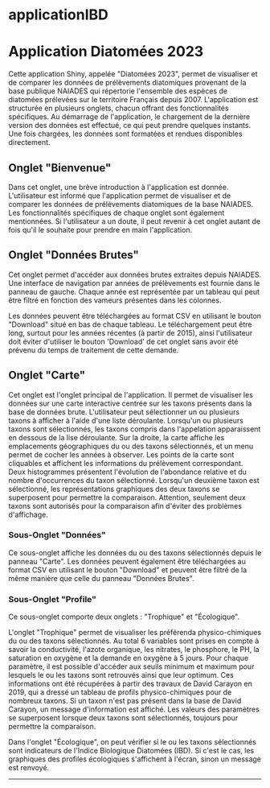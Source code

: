 # applicationIBD


# Application Diatomées 2023

Cette application Shiny, appelée "Diatomées 2023", permet de visualiser et de comparer les données de prélèvements diatomiques provenant de la base publique NAIADES qui répertorie l'ensemble des espèces de diatomées prélevées sur le territoire Français depuis 2007. L'application est structurée en plusieurs onglets, chacun offrant des fonctionnalités spécifiques. Au démarrage de l'application, le chargement de la dernière version des données est effectué, ce qui peut prendre quelques instants. Une fois chargées, les données sont formatées et rendues disponibles directement.

## Onglet "Bienvenue"

Dans cet onglet, une brève introduction à l'application est donnée. L'utilisateur est informé que l'application permet de visualiser et de comparer les données de prélèvements diatomiques de la base NAIADES. Les fonctionnalités spécifiques de chaque onglet sont également mentionnées. Si l'utilisateur a un doute, il peut revenir à cet onglet autant de fois qu'il le souhaite pour prendre en main l'application.

## Onglet "Données Brutes"

Cet onglet permet d'accéder aux données brutes extraites depuis NAIADES. Une interface de navigation par années de prélèvements est fournie dans le panneau de gauche. Chaque année est représentée par un tableau qui peut être filtré en fonction des vameurs présentes dans les colonnes. 

Les données peuvent être téléchargées au format CSV en utilisant le bouton "Download" situé en bas de chaque tableau. Le téléchargement peut être long, surtout pour les années récentes (à partir de 2015), ainsi l'utilisateur doit éviter d'utiliser le bouton 'Download' de cet onglet sans avoir été prévenu du temps de traitement de cette demande.

## Onglet "Carte"

Cet onglet est l'onglet principal de l'application. Il permet de visualiser les données sur une carte interactive centrée sur les taxons présents dans la base de données brute. L'utilisateur peut sélectionner un ou plusieurs taxons à afficher à l'aide d'une liste déroulante. Lorsqu'un ou plusieurs taxons sont sélectionnés, les taxons compris dans l'appelation apparaissent en dessous de la lise déroulante. Sur la droite, la carte affiche les emplacements géographiques du ou des taxons sélectionnés, et un menu permet de cocher les années à observer. Les points de la carte sont cliquables et affichent les informations du prélèvement correspondant. Deux histogrammes présentent l'évolution de l'abondance relative et du nombre d'occurrences du taxon sélectionné. Lorsqu'un deuxième taxon est sélectionné, les représentations graphiques des deux taxons se superposent pour permettre la comparaison. Attention, seulement deux taxons sont autorisés pour la comparaison afin d'éviter des problèmes d'affichage.

### Sous-Onglet "Données"

Ce sous-onglet affiche les données du ou des taxons sélectionnés depuis le panneau "Carte". Les données peuvent également être téléchargées au format CSV en utilisant le bouton "Download" et peuvent être filtré de la même manière que celle du panneau "Données Brutes".

### Sous-Onglet "Profile"

Ce sous-onglet comporte deux onglets : "Trophique" et "Écologique".

L'onglet "Trophique" permet de visualiser les préférenda physico-chimiques du ou des taxons sélectionnés. Au total 6 variables sont prises en compte à savoir la conductivité, l'azote organique, les nitrates, le phosphore, le PH, la saturation en oxygène et la demande en oxygène à 5 jours. Pour chaque paramètre, il est possible d'accéder aux seuils minimum et maximum pour lesquels le ou les taxons sont retrouvés ainsi que leur optimum. Ces informations ont été récupérées à partir des travaux de David Carayon en 2019, qui a dressé un tableau de profils physico-chimiques pour de nombreux taxons. Si un taxon n'est pas présent dans la base de David Carayon, un message d'information est affiché. Les valeurs des paramètres se superposent lorsque deux taxons sont sélectionnés, toujours pour permettre la comparaison.

Dans l'onglet "Écologique", on peut vérifier si le ou les taxons sélectionnés sont indicateurs de l'Indice Biologique Diatomées (IBD). Si c'est le cas, les graphiques des profiles écologiques s'affichent à l'écran, sinon un message est renvoyé.

---